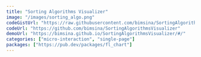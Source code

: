```yaml
---
title: "Sorting Algorithms Visualizer"
image: "/images/sorting_algo.png"
codeGistUrl: "https://raw.githubusercontent.com/bimsina/SortingAlgorithmsVisualizer/master/lib/main.dart"
codeUrl: "https://github.com/bimsina/SortingAlgorithmsVisualizer"
demoUrl: "https://bimsina.github.io/SortingAlgorithmsVisualizer/#/"
categories: ["micro-interaction", "single-page"]
packages: ["https://pub.dev/packages/fl_chart"]
---
```

